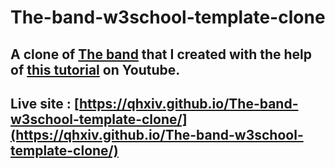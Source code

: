 # The-band-w3school-template-clone
## A clone of [The band](https://www.w3schools.com/w3css/tryw3css_templates_band.htm) that I created with the help of [this tutorial](https://www.youtube.com/watch?v=RPHBgBsw6Xg&list=PL_-VfJajZj0VD-wR7KbAcpnP286g1eV87) on Youtube.
## Live site : [https://qhxiv.github.io/The-band-w3school-template-clone/](https://qhxiv.github.io/The-band-w3school-template-clone/)
